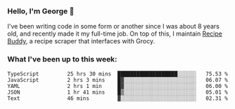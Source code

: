 ### Hello, I'm George 👋

I've been writing code in some form or another since I was about 8 years old, and recently made it my full-time job. On top of this, I maintain [Recipe Buddy](https://github.com/georgegebbett/recipe-buddy), a recipe scraper that interfaces with Grocy.  

<!--
**georgegebbett/georgegebbett** is a ✨ _special_ ✨ repository because its `README.md` (this file) appears on your GitHub profile.

Here are some ideas to get you started:

- 🔭 I’m currently working on ...
- 🌱 I’m currently learning ...
- 👯 I’m looking to collaborate on ...
- 🤔 I’m looking for help with ...
- 💬 Ask me about ...
- 📫 How to reach me: ...
- 😄 Pronouns: ...
- ⚡ Fun fact: ...
-->

### What I've been up to this week:
<!--START_SECTION:waka-->

```text
TypeScript         25 hrs 30 mins  ███████████████████░░░░░░   75.53 %
JavaScript         2 hrs 3 mins    █▓░░░░░░░░░░░░░░░░░░░░░░░   06.07 %
YAML               2 hrs 1 min     █▓░░░░░░░░░░░░░░░░░░░░░░░   06.00 %
JSON               1 hr 41 mins    █▒░░░░░░░░░░░░░░░░░░░░░░░   05.01 %
Text               46 mins         ▓░░░░░░░░░░░░░░░░░░░░░░░░   02.31 %
```

<!--END_SECTION:waka-->
